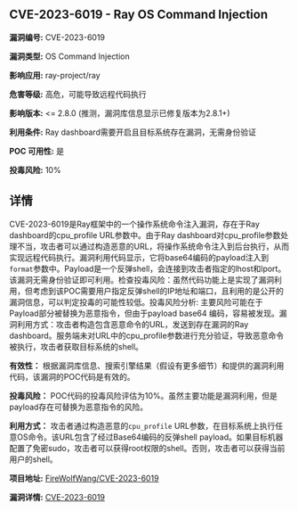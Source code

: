 ## CVE-2023-6019 - Ray OS Command Injection

**漏洞编号:** CVE-2023-6019

**漏洞类型:** OS Command Injection

**影响应用:** ray-project/ray

**危害等级:** 高危，可能导致远程代码执行

**影响版本:** <= 2.8.0 (推测，漏洞库信息显示已修复版本为2.8.1+)

**利用条件:** Ray dashboard需要开启且目标系统存在漏洞，无需身份验证

**POC 可用性:** 是

**投毒风险:** 10%

## 详情

CVE-2023-6019是Ray框架中的一个操作系统命令注入漏洞，存在于Ray dashboard的cpu_profile URL参数中。由于Ray dashboard对cpu_profile参数处理不当，攻击者可以通过构造恶意的URL，将操作系统命令注入到后台执行，从而实现远程代码执行。漏洞利用代码显示，它将base64编码的payload注入到`format`参数中。Payload是一个反弹shell，会连接到攻击者指定的lhost和lport。该漏洞无需身份验证即可利用。检查投毒风险：虽然代码功能上是实现了漏洞利用，但考虑到该POC需要用户指定反弹shell的IP地址和端口，且利用的是公开的漏洞信息，可以判定投毒的可能性较低。投毒风险分析: 主要风险可能在于Payload部分被替换为恶意指令，但由于payload base64 编码，容易被发现。漏洞利用方式：攻击者构造包含恶意命令的URL，发送到存在漏洞的Ray dashboard。服务端未对URL中的cpu_profile参数进行充分验证，导致恶意命令被执行，攻击者获取目标系统的shell。

**有效性：**  根据漏洞库信息、搜索引擎结果（假设有更多细节）和提供的漏洞利用代码，该漏洞的POC代码是有效的。

**投毒风险：**  POC代码的投毒风险评估为10%。虽然主要功能是漏洞利用，但是payload存在可替换为恶意指令的风险。

**利用方式：** 攻击者通过构造恶意的`cpu_profile` URL参数，在目标系统上执行任意OS命令。该URL包含了经过Base64编码的反弹shell payload。如果目标机器配置了免密sudo，攻击者可以获得root权限的shell。否则，攻击者可以获得当前用户的shell。

**项目地址:** [FireWolfWang/CVE-2023-6019](https://github.com/FireWolfWang/CVE-2023-6019)

**漏洞详情:** [CVE-2023-6019](https://nvd.nist.gov/vuln/detail/CVE-2023-6019)